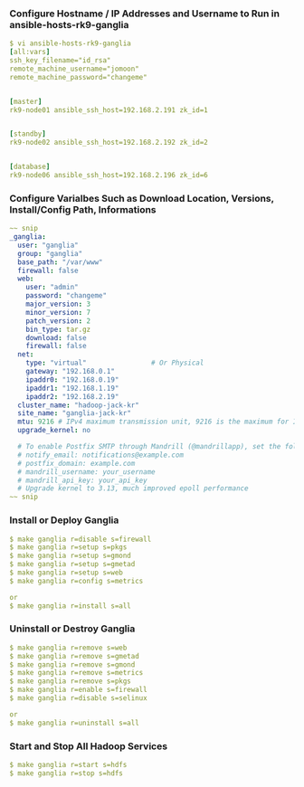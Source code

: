 ### Configure Hostname / IP Addresses and Username to Run in ansible-hosts-rk9-ganglia
```yaml
$ vi ansible-hosts-rk9-ganglia
[all:vars]
ssh_key_filename="id_rsa"
remote_machine_username="jomoon"
remote_machine_password="changeme"


[master]
rk9-node01 ansible_ssh_host=192.168.2.191 zk_id=1


[standby]
rk9-node02 ansible_ssh_host=192.168.2.192 zk_id=2


[database]
rk9-node06 ansible_ssh_host=192.168.2.196 zk_id=6
```

### Configure Varialbes Such as Download Location, Versions, Install/Config Path, Informations
```yaml
~~ snip
_ganglia:
  user: "ganglia"
  group: "ganglia"
  base_path: "/var/www"
  firewall: false
  web:
    user: "admin"
    password: "changeme"
    major_version: 3
    minor_version: 7
    patch_version: 2
    bin_type: tar.gz
    download: false
    firewall: false
  net:
    type: "virtual"                # Or Physical
    gateway: "192.168.0.1"
    ipaddr0: "192.168.0.19"
    ipaddr1: "192.168.1.19"
    ipaddr2: "192.168.2.19"
  cluster_name: "hadoop-jack-kr"
  site_name: "ganglia-jack-kr"
  mtu: 9216 # IPv4 maximum transmission unit, 9216 is the maximum for Intel/Cisco hardware
  upgrade_kernel: no

  # To enable Postfix SMTP through Mandrill (@mandrillapp), set the following variables:
  # notify_email: notifications@example.com
  # postfix_domain: example.com
  # mandrill_username: your_username
  # mandrill_api_key: your_api_key
  # Upgrade kernel to 3.13, much improved epoll performance
~~ snip
```

### Install or Deploy Ganglia
```yaml
$ make ganglia r=disable s=firewall
$ make ganglia r=setup s=pkgs
$ make ganglia r=setup s=gmond
$ make ganglia r=setup s=gmetad
$ make ganglia r=setup s=web
$ make ganglia r=config s=metrics

or
$ make ganglia r=install s=all
```

### Uninstall or Destroy Ganglia
```yaml
$ make ganglia r=remove s=web
$ make ganglia r=remove s=gmetad
$ make ganglia r=remove s=gmond
$ make ganglia r=remove s=metrics
$ make ganglia r=remove s=pkgs
$ make ganglia r=enable s=firewall
$ make ganglia r=disable s=selinux

or
$ make ganglia r=uninstall s=all
```

### Start and Stop All Hadoop Services
```yaml
$ make ganglia r=start s=hdfs
$ make ganglia r=stop s=hdfs
```

